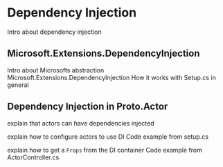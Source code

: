 # Dependency Injection

Intro about dependency injection

## Microsoft.Extensions.DependencyInjection

Intro about Microsofts abstraction Microsoft.Extensions.DependencyInjection
How it works with Setup.cs in general

## Dependency Injection in Proto.Actor

explain that actors can have dependencies injected

explain how to configure actors to use DI
Code example from setup.cs

explain how to get a `Props` from the DI container
Code example from ActorController.cs
